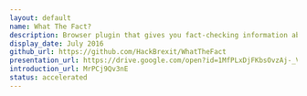 ```yaml
---
layout: default
name: What The Fact?
description: Browser plugin that gives you fact-checking information about what you're reading
display_date: July 2016
github_url: https://github.com/HackBrexit/WhatTheFact
presentation_url: https://drive.google.com/open?id=1MfPLxDjFKbsOvzAj-_VtSSUmRh5AQr47SvQQeydYFJk
introduction_url: MrPCj9Qv3nE
status: accelerated
---
```

